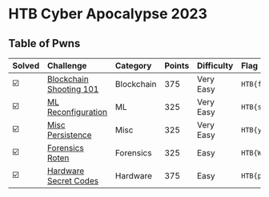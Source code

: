 # HTB Cyber Apocalypse 2023



## Table of Pwns

| Solved | Challenge                                                      | Category   | Points | Difficulty | Flag                                          |
| :----- | :------------------------------------------------------------- | :--------- | :----- | :--------- | :-------------------------------------------- |
| ☑️      | [Blockchain Shooting 101](./blockchain_shooting_101/README.md) | Blockchain | 375    | Very Easy  | `HTB{f33l5_n1c3_h1771n6_y0ur_74r6375}`        |
| ☑️      | [ML Reconfiguration](./ml_reconfiguration/README.md)           | ML         | 325    | Very Easy  | `HTB{sc4tter_pl0ts_4_th3_w1n}`                |
| ☑️      | [Misc Persistence](./misc_persistence/README.md)               | Misc       | 325    | Very Easy  | `HTB{y0u_h4v3_p0w3rfuL_sCr1pt1ng_ab1lit13S!}` |
| ☑️      | [Forensics Roten](./forensics_roten/README.md)                 | Forensics  | 325    | Easy       | `HTB{W0w_ROt_A_DaY}`                          |
| ☑️      | [Hardware Secret Codes](./hardware_secret_codes/README.md)     | Hardware   | 375    | Easy       | `HTB{p0w32_c0m35_f20m_w17h1n@!#}`             |
